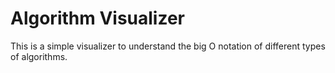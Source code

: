 # Algorithm Visualizer

This is a simple visualizer to understand the big O notation of different types of algorithms.

